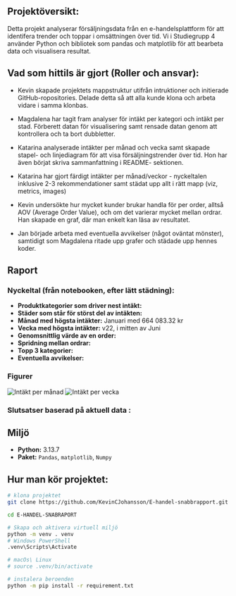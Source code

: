 ## Projektöversikt:
Detta projekt analyserar försäljningsdata från en e-handelsplattform för att identifera trender och toppar i omsättningen över tid. Vi i Studiegrupp 4 använder Python och bibliotek som pandas och matplotlib för att bearbeta data och visualisera resultat.

## Vad som hittils är gjort (Roller och ansvar):
- Kevin skapade projektets mappstruktur utifrån intruktioner och initierade GitHub-ropositories. Delade detta så att alla kunde klona och arbeta vidare i samma klonbas.

- Magdalena har tagit fram analyser för intäkt per kategori och intäkt per stad. Förberett datan för visualisering samt rensade datan genom att kontrollera och ta bort dubbletter.

- Katarina analyserade intäkter per månad och vecka samt skapade stapel- och linjediagram för att visa försäljningstrender över tid. Hon har även börjat skriva sammanfattning i README- sektionen. 

- Katarina har gjort färdigt intäkter per månad/veckor - nyckeltalen inklusive 2-3 rekommendationer samt städat upp allt i rätt mapp (viz, metrics, images)

- Kevin undersökte hur mycket kunder brukar handla för per order, alltså AOV (Average Order Value), och om det varierar mycket mellan ordrar. Han skapade en graf, där man enkelt kan läsa av resultatet. 

- Jan började arbeta med eventuella avvikelser (något oväntat mönster), samtidigt som Magdalena ritade upp grafer och städade upp hennes koder. 

## Raport
### Nyckeltal (från notebooken, efter lätt städning):
- **Produktkategorier som driver nest intäkt:**
- **Städer som står för störst del av intäkten:**
- **Månad med högsta intäkter:** Januari med 664 083.32 kr
- **Vecka med högsta intäkter:** v22, i mitten av Juni 
- **Genomsnittlig värde av en order:**
- **Spridning mellan ordrar:**
- **Topp 3 kategorier:**
- **Eventuella avvikelser:**


### Figurer
![Intäkt per månad](../data/images/fig_intakt_per_manad.png)
![Intäkt per vecka](../data/images/inakt_per_vecka.png)

### Slutsatser baserad på aktuell data :


## Miljö
- **Python:** 3.13.7
- **Paket:** `Pandas`, `matplotlib`, `Numpy`

## Hur man kör projektet:

```bash
# klona projektet
git clone https://github.com/KevinCJohansson/E-handel-snabbrapport.git

cd E-HANDEL-SNABRAPORT

# Skapa och aktivera virtuell miljö
python -m venv . venv
# Windows PowerShell
.venv\Scripts\Activate

# macOs\ Linux
# source .venv/bin/activate

# instalera beroenden
python -m pip install -r requirement.txt
```